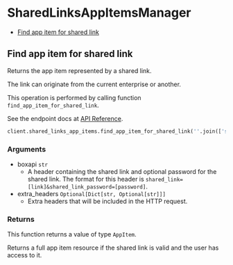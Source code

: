 # SharedLinksAppItemsManager

- [Find app item for shared link](#find-app-item-for-shared-link)

## Find app item for shared link

Returns the app item represented by a shared link.

The link can originate from the current enterprise or another.

This operation is performed by calling function `find_app_item_for_shared_link`.

See the endpoint docs at
[API Reference](https://developer.box.com/reference/get-shared-items--app-items/).

<!-- sample get_shared_items#app_items -->

```python
client.shared_links_app_items.find_app_item_for_shared_link(''.join(['shared_link=', app_item_shared_link]))
```

### Arguments

- boxapi `str`
  - A header containing the shared link and optional password for the shared link. The format for this header is `shared_link=[link]&shared_link_password=[password]`.
- extra_headers `Optional[Dict[str, Optional[str]]]`
  - Extra headers that will be included in the HTTP request.

### Returns

This function returns a value of type `AppItem`.

Returns a full app item resource if the shared link is valid and
the user has access to it.
